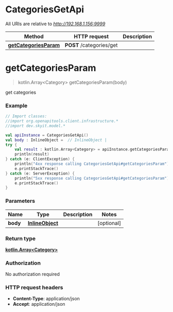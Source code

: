 # CategoriesGetApi

All URIs are relative to *http://192.168.1.156:9999*

Method | HTTP request | Description
------------- | ------------- | -------------
[**getCategoriesParam**](CategoriesGetApi.md#getCategoriesParam) | **POST** /categories/get | 


<a name="getCategoriesParam"></a>
# **getCategoriesParam**
> kotlin.Array&lt;Category&gt; getCategoriesParam(body)



get categories

### Example
```kotlin
// Import classes:
//import org.openapitools.client.infrastructure.*
//import dev.skyit.model.*

val apiInstance = CategoriesGetApi()
val body : InlineObject =  // InlineObject | 
try {
    val result : kotlin.Array<Category> = apiInstance.getCategoriesParam(body)
    println(result)
} catch (e: ClientException) {
    println("4xx response calling CategoriesGetApi#getCategoriesParam")
    e.printStackTrace()
} catch (e: ServerException) {
    println("5xx response calling CategoriesGetApi#getCategoriesParam")
    e.printStackTrace()
}
```

### Parameters

Name | Type | Description  | Notes
------------- | ------------- | ------------- | -------------
 **body** | [**InlineObject**](InlineObject.md)|  | [optional]

### Return type

[**kotlin.Array&lt;Category&gt;**](Category.md)

### Authorization

No authorization required

### HTTP request headers

 - **Content-Type**: application/json
 - **Accept**: application/json

